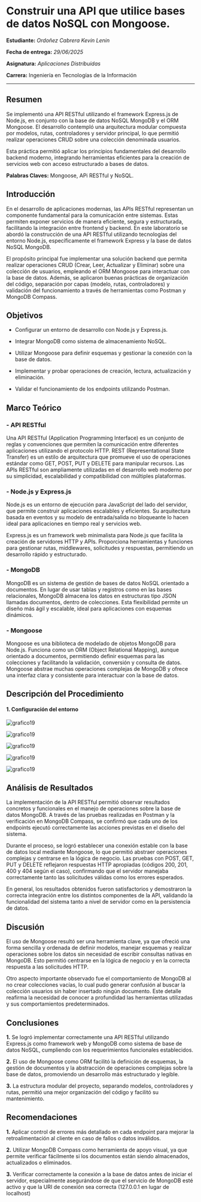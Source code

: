 #  Construir una API que utilice bases de datos NoSQL con Mongoose.

**Estudiante:** _Ordoñez Cabrera Kevin Lenin_  

**Fecha de entrega:** _29/06/2025_

**Asignatura:** _Aplicaciones Distribuidas_

**Carrera:** Ingeniería en Tecnologías de la Información

---

##  Resumen
Se implementó una API RESTful utilizando el framework Express.js de Node.js, en conjunto con la base de datos NoSQL MongoDB y el ORM Mongoose. El desarrollo contempló una arquitectura modular compuesta por modelos, rutas, controladores y servidor principal, lo que permitió realizar operaciones CRUD sobre una colección denominada usuarios.

Esta práctica permitió aplicar los principios fundamentales del desarrollo backend moderno, integrando herramientas eficientes para la creación de servicios web con acceso estructurado a bases de datos.

**Palabras Claves:** Mongoose, APi RESTful y NoSQL.


##  Introducción

En el desarrollo de aplicaciones modernas, las APIs RESTful representan un componente fundamental para la comunicación entre sistemas. Estas permiten exponer servicios de manera eficiente, segura y estructurada, facilitando la integración entre frontend y backend. En este laboratorio se abordó la construcción de una API RESTful utilizando tecnologías del entorno Node.js, específicamente el framework Express y la base de datos NoSQL MongoDB.

El propósito principal fue implementar una solución backend que permita realizar operaciones CRUD (Crear, Leer, Actualizar y Eliminar) sobre una colección de usuarios, empleando el ORM Mongoose para interactuar con la base de datos. Además, se aplicaron buenas prácticas de organización del código, separación por capas (modelo, rutas, controladores) y validación del funcionamiento a través de herramientas como Postman y MongoDB Compass.

##  Objetivos
- Configurar un entorno de desarrollo con Node.js y Express.js.

- Integrar MongoDB como sistema de almacenamiento NoSQL.

- Utilizar Mongoose para definir esquemas y gestionar la conexión con la base de datos.

- Implementar y probar operaciones de creación, lectura, actualización y eliminación.

- Validar el funcionamiento de los endpoints utilizando Postman.


##  Marco Teórico

###  - API RESTful
Una API RESTful (Application Programming Interface) es un conjunto de reglas y convenciones que permiten la comunicación entre diferentes aplicaciones utilizando el protocolo HTTP. REST (Representational State Transfer) es un estilo de arquitectura que promueve el uso de operaciones estándar como GET, POST, PUT y DELETE para manipular recursos. Las APIs RESTful son ampliamente utilizadas en el desarrollo web moderno por su simplicidad, escalabilidad y compatibilidad con múltiples plataformas.

###  - Node.js y Express.js
Node.js es un entorno de ejecución para JavaScript del lado del servidor, que permite construir aplicaciones escalables y eficientes. Su arquitectura basada en eventos y su modelo de entrada/salida no bloqueante lo hacen ideal para aplicaciones en tiempo real y servicios web.

Express.js es un framework web minimalista para Node.js que facilita la creación de servidores HTTP y APIs. Proporciona herramientas y funciones para gestionar rutas, middlewares, solicitudes y respuestas, permitiendo un desarrollo rápido y estructurado.

###  - MongoDB
MongoDB es un sistema de gestión de bases de datos NoSQL orientado a documentos. En lugar de usar tablas y registros como en las bases relacionales, MongoDB almacena los datos en estructuras tipo JSON llamadas documentos, dentro de colecciones. Esta flexibilidad permite un diseño más ágil y escalable, ideal para aplicaciones con esquemas dinámicos.

###  - Mongoose
Mongoose es una biblioteca de modelado de objetos MongoDB para Node.js. Funciona como un ORM (Object Relational Mapping), aunque orientado a documentos, permitiendo definir esquemas para las colecciones y facilitando la validación, conversión y consulta de datos. Mongoose abstrae muchas operaciones complejas de MongoDB y ofrece una interfaz clara y consistente para interactuar con la base de datos.

## Descripción del Procedimiento

#### 1. Configuración del entorno

![grafico19](https://i.imgur.com/2HRfjIY.png)


![grafico19](https://i.imgur.com/NULXXaj.png)

![grafico19](https://i.imgur.com/4VuwGfn.png)

![grafico19](https://i.imgur.com/wdqObsz.png)

![grafico19](https://i.imgur.com/4zNKi1w.png)

## Análisis de Resultados
La implementación de la API RESTful permitió observar resultados concretos y funcionales en el manejo de operaciones sobre la base de datos MongoDB. A través de las pruebas realizadas en Postman y la verificación en MongoDB Compass, se confirmó que cada uno de los endpoints ejecutó correctamente las acciones previstas en el diseño del sistema.

Durante el proceso, se logró establecer una conexión estable con la base de datos local mediante Mongoose, lo que permitió abstraer operaciones complejas y centrarse en la lógica de negocio. Las pruebas con POST, GET, PUT y DELETE reflejaron respuestas HTTP apropiadas (códigos 200, 201, 400 y 404 según el caso), confirmando que el servidor manejaba correctamente tanto las solicitudes válidas como los errores esperados.

En general, los resultados obtenidos fueron satisfactorios y demostraron la correcta integración entre los distintos componentes de la API, validando la funcionalidad del sistema tanto a nivel de servidor como en la persistencia de datos.


## Discusión
El uso de Mongoose resultó ser una herramienta clave, ya que ofreció una forma sencilla y ordenada de definir modelos, manejar esquemas y realizar operaciones sobre los datos sin necesidad de escribir consultas nativas en MongoDB. Esto permitió centrarse en la lógica de negocio y en la correcta respuesta a las solicitudes HTTP.

Otro aspecto importante observado fue el comportamiento de MongoDB al no crear colecciones vacías, lo cual pudo generar confusión al buscar la colección usuarios sin haber insertado ningún documento. Este detalle reafirma la necesidad de conocer a profundidad las herramientas utilizadas y sus comportamientos predeterminados.

## Conclusiones
**1.** Se logró implementar correctamente una API RESTful utilizando Express.js como framework web y MongoDB como sistema de base de datos NoSQL, cumpliendo con los requerimientos funcionales establecidos.

**2.** El uso de Mongoose como ORM facilitó la definición de esquemas, la gestión de documentos y la abstracción de operaciones complejas sobre la base de datos, promoviendo un desarrollo más estructurado y legible.

**3.** La estructura modular del proyecto, separando modelos, controladores y rutas, permitió una mejor organización del código y facilitó su mantenimiento.

## Recomendaciones

**1.** Aplicar control de errores más detallado en cada endpoint para mejorar la retroalimentación al cliente en caso de fallos o datos inválidos.

**2.** Utilizar MongoDB Compass como herramienta de apoyo visual, ya que permite verificar fácilmente si los documentos están siendo almacenados, actualizados o eliminados.

**3.** Verificar correctamente la conexión a la base de datos antes de iniciar el servidor, especialmente asegurándose de que el servicio de MongoDB esté activo y que la URI de conexión sea correcta (127.0.0.1 en lugar de localhost)
